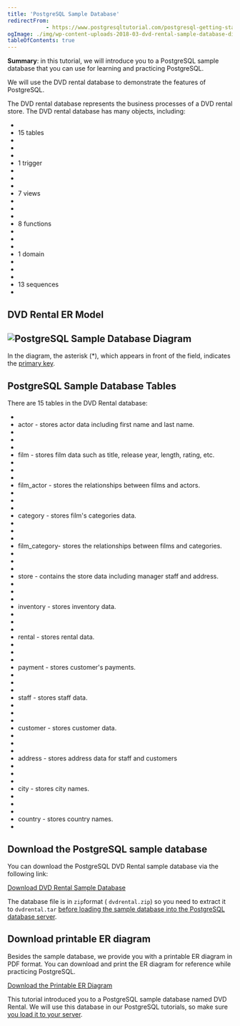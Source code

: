 ```yaml
---
title: 'PostgreSQL Sample Database'
redirectFrom: 
            - https://www.postgresqltutorial.com/postgresql-getting-started/postgresql-sample-database/
ogImage: ./img/wp-content-uploads-2018-03-dvd-rental-sample-database-diagram.png
tableOfContents: true
---
```

<!-- wp:paragraph -->

**Summary**: in this tutorial, we will introduce you to a PostgreSQL sample database that you can use for learning and practicing PostgreSQL.

<!-- /wp:paragraph -->

<!-- wp:paragraph -->

We will use the DVD rental database to demonstrate the features of PostgreSQL.

<!-- /wp:paragraph -->

<!-- wp:paragraph -->

The DVD rental database represents the business processes of a DVD rental store. The DVD rental database has many objects, including:

<!-- /wp:paragraph -->

<!-- wp:list -->

- <!-- wp:list-item -->
- 15 tables
- <!-- /wp:list-item -->
-
- <!-- wp:list-item -->
- 1 trigger
- <!-- /wp:list-item -->
-
- <!-- wp:list-item -->
- 7 views
- <!-- /wp:list-item -->
-
- <!-- wp:list-item -->
- 8 functions
- <!-- /wp:list-item -->
-
- <!-- wp:list-item -->
- 1 domain
- <!-- /wp:list-item -->
-
- <!-- wp:list-item -->
- 13 sequences
- <!-- /wp:list-item -->

<!-- /wp:list -->

<!-- wp:heading -->

## DVD Rental ER Model

<!-- /wp:heading -->

<!-- wp:heading -->

## ![PostgreSQL Sample Database Diagram](./img/wp-content-uploads-2018-03-dvd-rental-sample-database-diagram.png "PostgreSQL Sample Database Diagram")

<!-- /wp:heading -->

<!-- wp:paragraph -->

In the diagram, the asterisk (\*), which appears in front of the field, indicates the [primary key](https://www.postgresqltutorial.com/postgresql-tutorial/postgresql-primary-key/).

<!-- /wp:paragraph -->

<!-- wp:heading -->

## PostgreSQL Sample Database Tables

<!-- /wp:heading -->

<!-- wp:paragraph -->

There are 15 tables in the DVD Rental database:

<!-- /wp:paragraph -->

<!-- wp:list -->

- <!-- wp:list-item -->
- actor - stores actor data including first name and last name.
- <!-- /wp:list-item -->
-
- <!-- wp:list-item -->
- film - stores film data such as title, release year, length, rating, etc.
- <!-- /wp:list-item -->
-
- <!-- wp:list-item -->
- film_actor - stores the relationships between films and actors.
- <!-- /wp:list-item -->
-
- <!-- wp:list-item -->
- category - stores film's categories data.
- <!-- /wp:list-item -->
-
- <!-- wp:list-item -->
- film_category- stores the relationships between films and categories.
- <!-- /wp:list-item -->
-
- <!-- wp:list-item -->
- store - contains the store data including manager staff and address.
- <!-- /wp:list-item -->
-
- <!-- wp:list-item -->
- inventory - stores inventory data.
- <!-- /wp:list-item -->
-
- <!-- wp:list-item -->
- rental - stores rental data.
- <!-- /wp:list-item -->
-
- <!-- wp:list-item -->
- payment - stores customer's payments.
- <!-- /wp:list-item -->
-
- <!-- wp:list-item -->
- staff - stores staff data.
- <!-- /wp:list-item -->
-
- <!-- wp:list-item -->
- customer - stores customer data.
- <!-- /wp:list-item -->
-
- <!-- wp:list-item -->
- address - stores address data for staff and customers
- <!-- /wp:list-item -->
-
- <!-- wp:list-item -->
- city - stores city names.
- <!-- /wp:list-item -->
-
- <!-- wp:list-item -->
- country - stores country names.
- <!-- /wp:list-item -->

<!-- /wp:list -->

<!-- wp:heading -->

## Download the PostgreSQL sample database

<!-- /wp:heading -->

<!-- wp:paragraph -->

You can download the PostgreSQL DVD Rental sample database via the following link:

<!-- /wp:paragraph -->

<!-- wp:paragraph -->

[Download DVD Rental Sample Database](https://www.postgresqltutorial.com/wp-content/uploads/2019/05/dvdrental.zip)

<!-- /wp:paragraph -->

<!-- wp:paragraph -->

The database file is in `zip`format ( `dvdrental.zip`) so you need to extract it to `dvdrental.tar` [before loading the sample database into the PostgreSQL database server](https://www.postgresqltutorial.com/postgresql-getting-started/load-postgresql-sample-database/ "Load PostgreSQL Sample Database").

<!-- /wp:paragraph -->

<!-- wp:heading -->

## Download printable ER diagram

<!-- /wp:heading -->

<!-- wp:paragraph -->

Besides the sample database, we provide you with a printable ER diagram in PDF format. You can download and print the ER diagram for reference while practicing PostgreSQL.

<!-- /wp:paragraph -->

<!-- wp:paragraph -->

[Download the Printable ER Diagram](https://www.postgresqltutorial.com/wp-content/uploads/2018/03/printable-postgresql-sample-database-diagram.pdf)

<!-- /wp:paragraph -->

<!-- wp:paragraph -->

This tutorial introduced you to a PostgreSQL sample database named DVD Rental. We will use this database in our PostgreSQL tutorials, so make sure [you load it to your server](https://www.postgresqltutorial.com/postgresql-getting-started/load-postgresql-sample-database/).

<!-- /wp:paragraph -->

